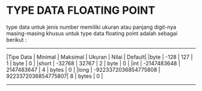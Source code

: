 # TYPE DATA FLOATING POINT

type data untuk jenis number memiliki ukuran atau panjang digit-nya masing-masing
khusus untuk type data floating point adalah sebagai berikut :
__________________________________________________________________________________
|Tipe Data | Minimal	          | Maksimal	       | Ukuran	| Nilai | Default|
|byte	   | -128	              | 127	               | 1      | byte	| 0      |
|short	   | -32768	              | 32767	           | 2      | byte	| 0      |
|int	   | -2147483648	      | 2147483647	       | 4      | bytes	| 0      |
|long	   | -9223372036854775808 | 9223372036854775807| 8      | bytes	| 0      |
__________________________________________________________________________________